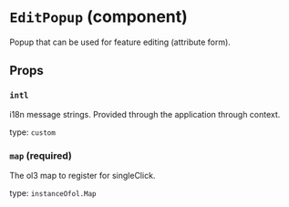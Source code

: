 `EditPopup` (component)
=======================

Popup that can be used for feature editing (attribute form).

Props
-----

### `intl`

i18n message strings. Provided through the application through context.

type: `custom`


### `map` (required)

The ol3 map to register for singleClick.

type: `instanceOfol.Map`

